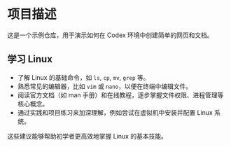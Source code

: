 # 项目描述

这是一个示例仓库，用于演示如何在 Codex 环境中创建简单的网页和文档。

## 学习 Linux

- 了解 Linux 的基础命令，如 `ls`, `cp`, `mv`, `grep` 等。
- 熟悉常见的编辑器，比如 `vim` 或 `nano`，以便在终端中编辑文件。
- 阅读官方文档（如 man 手册）和在线教程，逐步掌握文件权限、进程管理等核心概念。
- 通过实践和项目练习来加深理解，例如尝试在虚拟机中安装并配置 Linux 系统。

这些建议能够帮助初学者更高效地掌握 Linux 的基本技能。
